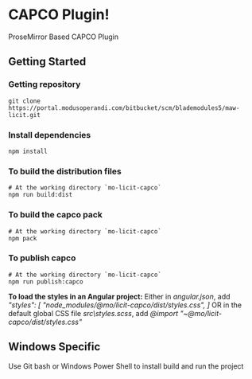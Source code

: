 


# CAPCO Plugin!
ProseMirror Based CAPCO Plugin 
## Getting Started  

### Getting repository

```
git clone https://portal.modusoperandi.com/bitbucket/scm/blademodules5/maw-licit.git
```
### Install dependencies
```
npm install
``` 
### To build the distribution files
```
# At the working directory `mo-licit-capco`
npm run build:dist 
```
### To build the capco pack
```
# At the working directory `mo-licit-capco`
npm pack
```  
### To publish capco
```
# At the working directory `mo-licit-capco`
npm run publish:capco
```  

**To load the styles in an Angular project:**
Either in *angular.json*, add
 *"styles": [
 "node_modules/@mo/licit-capco/dist/styles.css",
]*
OR
in the default global CSS file *src\styles.scss*, add
*@import  "~@mo/licit-capco/dist/styles.css"*
 
## Windows Specific

Use Git bash or Windows Power Shell to install build and run the project